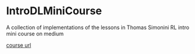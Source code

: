 # IntroDLMiniCourse
A collection of implementations of the lessons in Thomas Simonini RL intro mini course on medium

[course url](https://medium.freecodecamp.org/an-introduction-to-reinforcement-learning-4339519de419)
